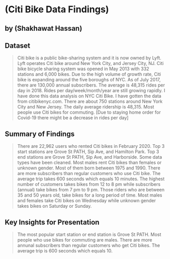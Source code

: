 # (Citi Bike Data Findings)
## by (Shakhawat Hassan)


## Dataset

> Citi bike is a public bike-sharing system and it is now owned by Lyft. Lyft operates Citi bike around New York City, and Jersey City, NJ. Citi bike bicycle sharing system was opened in May 2013 with 332 stations and 6,000 bikes. Due to the high volume of growth rate, Citi bike is expanding around the five boroughs of NYC. As of July 2017, there are 130,000 annual subscribers. The average is 48,315 rides per day in 2018. Rides per day/week/month/year are still growing rapidly. 
I have done this data analysis on NYC Citi Bike. I have gotten the data from citibikenyc.com. There are about 750 stations around New York City and New Jersey. The daily average ridership is 48,315. Most people use Citi bikes for commuting. 
> [Due to staying home order for Covid-19 there might be a decrease in rides per day]

## Summary of Findings

> There are 22,962 users who rented Citi bikes in February 2020. Top 3 start stations are Grove St PATH, Sip Ave, and Hamilton Park. Top 3 end stations are Grove St PATH, Sip Ave, and Harborside. Some data types have been cleaned. Most males rent Citi bikes than females or unknown gender. Most of them born between 1975 and 1990. There are more subscribers than regular customers who use Citi bike. The average trip takes 600 seconds which equals 10 minutes. The highest number of customers takes bikes from 12 to 8 pm while subscribers (annual) take bikes from 7 pm to 9 pm. Those riders who are between 35 and 50 years old, take bikes for a long period of time. Most males and females take Citi bikes on Wednesday while unknown gender takes bikes on Saturday or Sunday.
## Key Insights for Presentation

> The most popular start station or end station is Grove St PATH. Most people who use bikes for commuting are males. There are more annunal subscribers than regular customers who get Citi bikes. The average trip is 600 seconds which equals 10.
